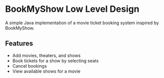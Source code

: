 # BookMyShow Low Level Design

A simple Java implementation of a movie ticket booking system inspired by BookMyShow.

## Features

- Add movies, theaters, and shows
- Book tickets for a show by selecting seats
- Cancel bookings
- View available shows for a movie